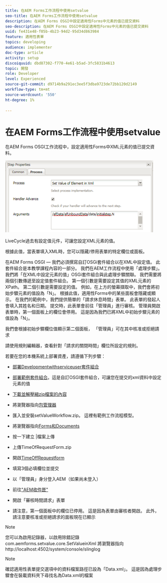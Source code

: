 ```yaml
---
title: 在AEM Forms工作流程中使用setvalue
seo-title: 在AEM Forms工作流程中使用setvalue
description: 在AEM Forms OSGI中設定適用性Forms中元素的值已提交資料
seo-description: 在AEM Forms OSGI中設定適用性Forms中元素的值已提交資料
uuid: fe431e48-f05b-4b23-94d2-95d34d863984
feature: 適用性表單
topics: developing
audience: implementer
doc-type: article
activity: setup
discoiquuid: dbd87302-f770-4e61-b5ad-3fc5831b4613
topic: 開發
role: Developer
level: Experienced
source-git-commit: d9714b9a291ec3ee5f3dba9723de72bb120d2149
workflow-type: tm+mt
source-wordcount: '550'
ht-degree: 1%

---
```



# 在AEM Forms工作流程中使用setvalue

在AEM Forms OSGI工作流程中，設定適用性Forms中XML元素的值已提交資料。

![SetValue](assets/setvalue.png)

LiveCycle過去有設定值元件，可讓您設定XML元素的值。

根據此值，當表單填入XML時，您可以隱藏/停用表單的特定欄位或面板。

在AEM Forms OSGI — 我們必須撰寫自訂OSGi套件組合以在XML中設定值。 此套件組合是本教學課程內容的一部分。
我們在AEM工作流程中使用「處理步驟」。 我們將「在XML中設定元素的值」OSGi套件組合與此處理步驟關聯。
我們需要將兩個引數傳遞至設定值套件組合。 第一個引數是需要設定其值的XML元素的XPath。 第二個引數是需要設定的值。
例如，在上方的螢幕擷取中，我們會將初始步驟元素的值設為「N」。
根據此值，適用性Forms中的某些面板會隱藏或顯示。
在我們的範例中，我們提供簡單的「請求休息時間」表單。 此表單的發起人會填入其姓名和日期。 提交時，此表單會前往「管理員」進行審核。 管理員開啟表單時，第一個面板上的欄位會停用。 這是因為我們已將XML中初始步驟元素的值設為「N」。

我們會根據初始步驟欄位值顯示第二個面板， 「管理員」可在其中核准或拒絕請求

請使用規則編輯器，查看針對「請求的關閉時間」欄位所設定的規則。

若要在您的本機系統上部署資產，請遵循下列步驟：

* [部署Developmentwithserviceuser套件組合](/help/forms/assets/common-osgi-bundles/DevelopingWithServiceUser.jar)

* [部署範例套件組合](/help/forms/assets/common-osgi-bundles/SetValueApp.core-1.0-SNAPSHOT.jar)。這是自訂OSGI套件組合，可讓您在提交的xml資料中設定元素的值

* [下載並解壓縮zip檔案的內容](assets/setvalueassets.zip)
* 將瀏覽器指向[包管理器](http://localhost:4502/crx/packmgr/index.jsp)
* 匯入並安裝setValueWorkflow.zip。 這裡有範例工作流程模型。
* 將瀏覽器指向[Forms和Documents](http://localhost:4502/aem/forms.html/content/dam/formsanddocuments)
* 按一下建立 |檔案上傳
* 上傳TimeOfRequestForm.zip
* 開啟[TimeOffRequestform](http://localhost:4502/content/dam/formsanddocuments/timeoffapplication/jcr:content?wcmmode=disabled)
* 填寫3個必填欄位並提交
* 以「管理員」身分登入AEM（如果尚未登入）
* 前往[&quot;AEM收件匣&quot;](http://localhost:4502/aem/inbox)
* 開啟「審核時間請求」表單
* 請注意，第一個面板中的欄位已停用。 這是因為表單由審核者開啟。 此外，請注意要核准或拒絕請求的面板現在已顯示

>[!NOTE]
>
>您可以為啟用記錄器，以啟用除錯記錄
>com.aemforms.setvalue.core.SetValueinXml
>將瀏覽器指向http://localhost:4502/system/console/slinglog

>[!NOTE]
>
>確認適用性表單提交選項中的資料檔案路徑已設為「Data.xml」。 這是因為處理步驟會在裝載資料夾下尋找名為Data.xml的檔案
